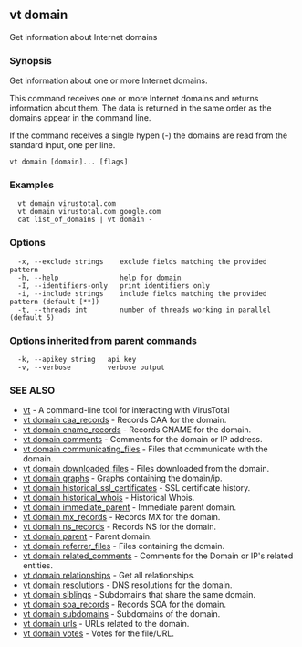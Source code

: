 ## vt domain

Get information about Internet domains

### Synopsis

Get information about one or more Internet domains.

This command receives one or more Internet domains and returns information about
them. The data is returned in the same order as the domains appear in the
command line.

If the command receives a single hypen (-) the domains are read from the standard
input, one per line.


```
vt domain [domain]... [flags]
```

### Examples

```
  vt domain virustotal.com
  vt domain virustotal.com google.com
  cat list_of_domains | vt domain -
```

### Options

```
  -x, --exclude strings    exclude fields matching the provided pattern
  -h, --help               help for domain
  -I, --identifiers-only   print identifiers only
  -i, --include strings    include fields matching the provided pattern (default [**])
  -t, --threads int        number of threads working in parallel (default 5)
```

### Options inherited from parent commands

```
  -k, --apikey string   api key
  -v, --verbose         verbose output
```

### SEE ALSO

* [vt](vt.md)	 - A command-line tool for interacting with VirusTotal
* [vt domain caa_records](vt_domain_caa_records.md)	 - Records CAA for the domain.
* [vt domain cname_records](vt_domain_cname_records.md)	 - Records CNAME for the domain.
* [vt domain comments](vt_domain_comments.md)	 - Comments for the domain or IP address.
* [vt domain communicating_files](vt_domain_communicating_files.md)	 - Files that communicate with the domain.
* [vt domain downloaded_files](vt_domain_downloaded_files.md)	 - Files downloaded from the domain.
* [vt domain graphs](vt_domain_graphs.md)	 - Graphs containing the domain/ip.
* [vt domain historical_ssl_certificates](vt_domain_historical_ssl_certificates.md)	 - SSL certificate history.
* [vt domain historical_whois](vt_domain_historical_whois.md)	 - Historical Whois.
* [vt domain immediate_parent](vt_domain_immediate_parent.md)	 - Immediate parent domain.
* [vt domain mx_records](vt_domain_mx_records.md)	 - Records MX for the domain.
* [vt domain ns_records](vt_domain_ns_records.md)	 - Records NS for the domain.
* [vt domain parent](vt_domain_parent.md)	 - Parent domain.
* [vt domain referrer_files](vt_domain_referrer_files.md)	 - Files containing the domain.
* [vt domain related_comments](vt_domain_related_comments.md)	 - Comments for the Domain or IP's related entities.
* [vt domain relationships](vt_domain_relationships.md)	 - Get all relationships.
* [vt domain resolutions](vt_domain_resolutions.md)	 - DNS resolutions for the domain.
* [vt domain siblings](vt_domain_siblings.md)	 - Subdomains that share the same domain.
* [vt domain soa_records](vt_domain_soa_records.md)	 - Records SOA for the domain.
* [vt domain subdomains](vt_domain_subdomains.md)	 - Subdomains of the domain.
* [vt domain urls](vt_domain_urls.md)	 - URLs related to the domain.
* [vt domain votes](vt_domain_votes.md)	 - Votes for the file/URL.

